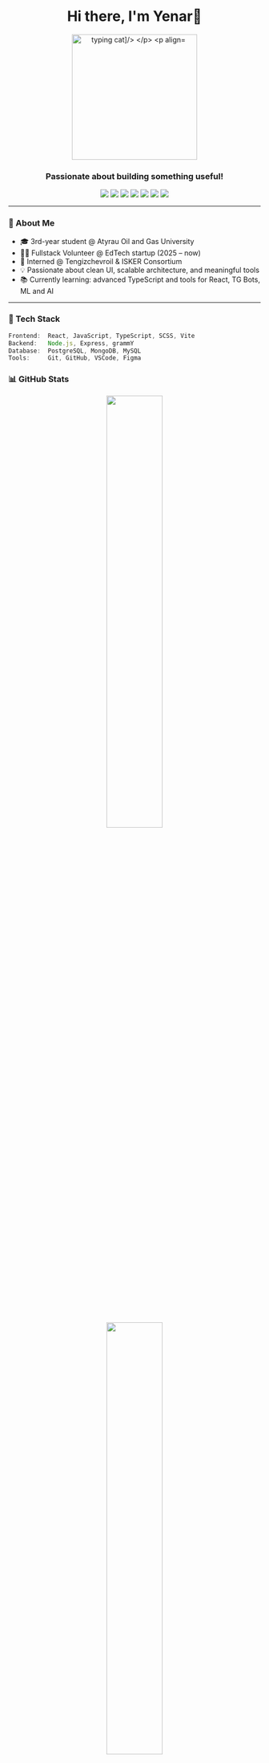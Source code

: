 
<h1 align="center">Hi there, I'm Yenar👋</h1>

<p align="center">
  <img src="https://media.giphy.com/media/v1.Y2lkPTc5MGI3NjExb2E0ZWhkYnp2aDhiMjFjd2V1bTkxMGh1bTlibmljZTZucjNkdDZzayZlcD12MV9naWZzX3NlYXJjaCZjdD1n/ule4vhcY1xEKQ/giphy.gif" width="250" alt="typing cat]/>
</p>
    
<p align="center"><br /></p>

<h3 align="center">Passionate about building something useful! </h3>

<p align="center">
  <img src="https://img.shields.io/badge/Frontend-JavaScript-yellow?style=for-the-badge&logo=javascript&logoColor=yellow"/>
  <img src="https://img.shields.io/badge/Frontend-React-blue?style=for-the-badge&logo=react"/>
  <img src="https://img.shields.io/badge/Frontend-TypeScript-blue?style=for-the-badge&logo=typescript&logoColor=blue"/>
  <img src="https://img.shields.io/badge/Backend-Node.js-green?style=for-the-badge&logo=nodedotjs&logoColor=green"/>
  <img src="https://img.shields.io/badge/Database-PostgreSQL-336791?style=for-the-badge&logo=postgresql&logoColor=336791"/>
  <img src="https://img.shields.io/badge/Database-MongoDB-green?style=for-the-badge&logo=mongodb&logoColor=green"/>
  <img src="https://img.shields.io/badge/Version Control-Git-orange?style=for-the-badge&logo=git&logoColor=orange"/>
</p>

---

### 🧠 About Me

- 🎓 3rd-year student @ Atyrau Oil and Gas University  
- 🧑‍💻 Fullstack Volunteer @ EdTech startup (2025 – now)  
- 💼 Interned @ Tengizchevroil & ISKER Consortium  
- 💡 Passionate about clean UI, scalable architecture, and meaningful tools  
- 📚 Currently learning: advanced TypeScript and tools for React, TG Bots, ML and AI

---

### 🔧 Tech Stack

```js
Frontend:  React, JavaScript, TypeScript, SCSS, Vite  
Backend:   Node.js, Express, grammY  
Database:  PostgreSQL, MongoDB, MySQL  
Tools:     Git, GitHub, VSCode, Figma
```

### 📊 GitHub Stats
<p align="center"> <img src="https://github-readme-stats.vercel.app/api?username=someonewhaterever&show_icons=true&theme=tokyonight" width="47%" /></p> <p align="center"> <img src="https://github-readme-stats.vercel.app/api/top-langs/?username=someonewhaterever&layout=compact&theme=tokyonight" width="47%" /> </p>

### 📫 Connect with Me
<p align="center"> <a href="mailto:yernar.jaqsylyq@gmail.com"><img src="https://img.shields.io/badge/Gmail-D14836?style=for-the-badge&logo=gmail&logoColor=white"/></a> <a href="https://t.me/someonewhatever"><img src="https://img.shields.io/badge/Telegram-2CA5E0?style=for-the-badge&logo=telegram&logoColor=blue"/></a> <a href="https://linkedin.com/in/yernar-jaqsylyq"><img src="https://img.shields.io/badge/LinkedIn-0077B5?style=for-the-badge&logo=linkedin&logoColor=white"/></a> </p>
<p align="center"> <i>“Building the future, one commit at a time.”</i> 🚀 </p>
